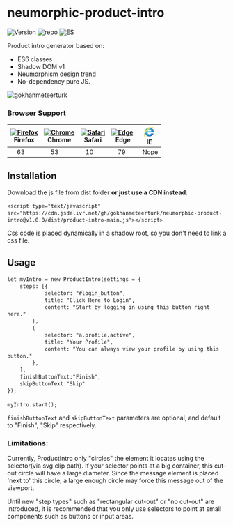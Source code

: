 # neumorphic-product-intro
![Version](https://img.shields.io/badge/Version-v1.0.0-yellow) 
![repo](https://img.shields.io/badge/Status-Active-success)
![ES](https://img.shields.io/badge/JavaScript%20Version-ES%206-blue)

Product intro generator based on:
- ES6 classes
- Shadow DOM v1 
- Neumorphism design trend
- No-dependency pure JS.

![gokhanmeteerturk](https://user-images.githubusercontent.com/92143124/149730624-c549414a-e600-4466-ae8e-c261288e9da7.gif)


### Browser Support

| [<img src="https://raw.githubusercontent.com/alrra/browser-logos/master/src/firefox/firefox_48x48.png" alt="Firefox" width="24px" height="24px" />](https://github.com/alrra/browser-logos)</br>Firefox | [<img src="https://raw.githubusercontent.com/alrra/browser-logos/master/src/chrome/chrome_48x48.png" alt="Chrome" width="24px" height="24px" />](https://github.com/alrra/browser-logos)</br>Chrome | [<img src="https://raw.githubusercontent.com/alrra/browser-logos/master/src/safari/safari_48x48.png" alt="Safari" width="24px" height="24px" />](https://github.com/alrra/browser-logos)</br>Safari |  [<img src="https://raw.githubusercontent.com/alrra/browser-logos/master/src/edge/edge_48x48.png" alt="Edge" width="24px" height="24px" />](https://github.com/alrra/browser-logos)&nbsp;</br>&nbsp;&nbsp;Edge  &nbsp;|  [<img src="https://github.com/jepso-ci/browser-logos/blob/master/images/ie.svg" alt="IE" width="24px" height="24px" />](https://github.com/jepso-ci/browser-logos)&nbsp;</br>&nbsp;&nbsp;IE  &nbsp;|
| --------- | --------- | --------- | --------- | --------- |
|&nbsp;&nbsp;&nbsp;&nbsp;63 |&nbsp;&nbsp;&nbsp;&nbsp;53 |&nbsp;&nbsp;&nbsp;10 |&nbsp;&nbsp;&nbsp;&nbsp;79| &nbsp;Nope |

## Installation

Download the js file from dist folder <b>or just use a CDN instead</b>:

```HTML+ECR
<script type="text/javascript" src="https://cdn.jsdelivr.net/gh/gokhanmeteerturk/neumorphic-product-intro@v1.0.0/dist/product-intro-main.js"></script>
```

Css code is placed dynamically in a shadow root, so you don't need to link a css file. 


## Usage

```JS
let myIntro = new ProductIntro(settings = {
    steps: [{
            selector: "#login_button",
            title: "Click Here to Login",
            content: "Start by logging in using this button right here."
        },
        {
            selector: "a.profile.active",
            title: "Your Profile",
            content: "You can always view your profile by using this button."
        },
    ],
    finishButtonText:"Finish",
    skipButtonText:"Skip"
});

myIntro.start();
```

``` finishButtonText ``` and ``` skipButtonText ``` parameters are optional, and default to "Finish", "Skip" respectively.



### Limitations:

Currently, ProductIntro only "circles" the element it locates using the selector(via svg clip path). If your selector points at a big container, this cut-out circle will have a large diameter. Since the message element is placed 'next to' this circle, a large enough circle may force this message out of the viewport.

Until new "step types" such as "rectangular cut-out" or "no cut-out" are introduced, it is recommended that you only use selectors to point at small components such as buttons or input areas. 
